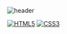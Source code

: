![header](https://capsule-render.vercel.app/api?type=wave&color=random&height=300&section=header&text=최예림의%20GitHub&fontSize=50)


[![HTML5](https://img.shields.io/badge/HTML5-E34F26?style=flat-square&logo=HTML5&logoColor=black)](github.com/Joowon0220/TODO-List) [![CSS3](https://img.shields.io/badge/CSS3-#1572B6?style=flat-square&logo=CSS3&logoColor=black)](github.com/Joowon0220/TODO-List) 
